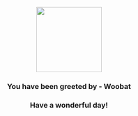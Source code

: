 <p align="center">
    <img src="https://raw.githubusercontent.com/PokeAPI/sprites/master/sprites/pokemon/527.png" width="150" height="150">
</p>
<h3 align="center">You have been greeted by - <b>Woobat</b></h3>
<h3 align="center">Have a wonderful day!</h3>
